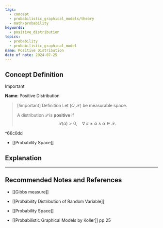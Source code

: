 ```yaml
---
tags:
  - concept
  - probabilistic_graphical_models/theory
  - math/probability
keywords:
  - positive_distribution
topics:
  - probability
  - probabilistic_graphical_model
name: Positive Distribution
date of note: 2024-07-25
---
```


## Concept Definition

>[!important]
>**Name**: Positive Distribution

>[!important] Definition
>Let $(\Omega, \mathscr{F})$ be measurable space.
>
>A distribution $\mathcal{P}$ is **positive** if $$\mathcal{P}(\alpha) >0, \quad \forall \, \alpha \neq \emptyset \land \alpha \in \mathscr{F}.$$

^66c0dd

- [[Probability Space]]


## Explanation





-----------
##  Recommended Notes and References


- [[Gibbs measure]]
- [[Probability Distribution of Random Variable]]
- [[Probability Space]]

- [[Probabilistic Graphical Models by Koller]] pp 25